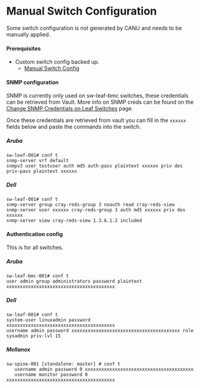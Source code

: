 # Manual Switch Configuration

Some switch configuration is not generated by CANU and needs to be manually applied.

#### Prerequisites 
- Custom switch config backed up. 
    - [Manual Switch Config](manual_switch_config.md)

#### SNMP configuration
SNMP is currently only used on sw-leaf-bmc switches, these credentials can be retrieved from Vault.  More info on SNMP creds can be found on the [Change SNMP Credentials on Leaf Switches](../../../operations/security_and_authentication/Change_SMNP_Credentials_on_Leaf_Switches.md) page.

Once these credentials are retrieved from vault you can fill in the `xxxxxx` fields below and paste the commands into the switch.

##### Aruba

```
sw-leaf-001# conf t
snmp-server vrf default
snmpv3 user testuser auth md5 auth-pass plaintext xxxxxx priv des priv-pass plaintext xxxxxx
 ```

##### Dell

```
sw-leaf-001# conf t
snmp-server group cray-reds-group 3 noauth read cray-reds-view
snmp-server user xxxxxx cray-reds-group 3 auth md5 xxxxxx priv des xxxxxx
snmp-server view cray-reds-view 1.3.6.1.2 included
 ```

 #### Authentication config

 This is for all switches.

 
##### Aruba
```
sw-leaf-bmc-001# conf t
user admin group administrators password plaintext xxxxxxxxxxxxxxxxxxxxxxxxxxxxxxxxxxxxxxxx
 ```
##### Dell
```
sw-leaf-001# conf t
system-user linuxadmin password xxxxxxxxxxxxxxxxxxxxxxxxxxxxxxxxxxxxxxxx
username admin password xxxxxxxxxxxxxxxxxxxxxxxxxxxxxxxxxxxxxxxx role sysadmin priv-lvl 15
 ```

 ##### Mellanox
```
sw-spine-001 [standalone: master] # conf t
   username admin password 0 xxxxxxxxxxxxxxxxxxxxxxxxxxxxxxxxxxxxxxxx
   username monitor password 0 xxxxxxxxxxxxxxxxxxxxxxxxxxxxxxxxxxxxxxxx
   ```